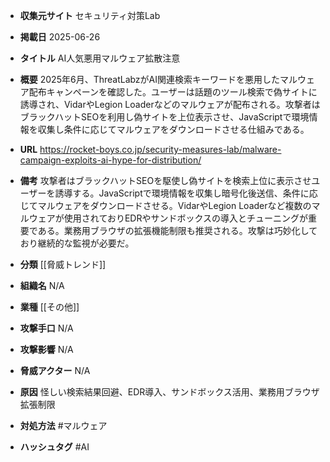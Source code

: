 - **収集元サイト**
セキュリティ対策Lab

- **掲載日**
2025-06-26

- **タイトル**
AI人気悪用マルウェア拡散注意

- **概要**
2025年6月、ThreatLabzがAI関連検索キーワードを悪用したマルウェア配布キャンペーンを確認した。ユーザーは話題のツール検索で偽サイトに誘導され、VidarやLegion Loaderなどのマルウェアが配布される。攻撃者はブラックハットSEOを利用し偽サイトを上位表示させ、JavaScriptで環境情報を収集し条件に応じてマルウェアをダウンロードさせる仕組みである。

- **URL**
https://rocket-boys.co.jp/security-measures-lab/malware-campaign-exploits-ai-hype-for-distribution/

- **備考**
攻撃者はブラックハットSEOを駆使し偽サイトを検索上位に表示させユーザーを誘導する。JavaScriptで環境情報を収集し暗号化後送信、条件に応じてマルウェアをダウンロードさせる。VidarやLegion Loaderなど複数のマルウェアが使用されておりEDRやサンドボックスの導入とチューニングが重要である。業務用ブラウザの拡張機能制限も推奨される。攻撃は巧妙化しており継続的な監視が必要だ。

- **分類**
[[脅威トレンド]]

- **組織名**
N/A

- **業種**
[[その他]]

- **攻撃手口**
N/A

- **攻撃影響**
N/A

- **脅威アクター**
N/A

- **原因**
怪しい検索結果回避、EDR導入、サンドボックス活用、業務用ブラウザ拡張制限

- **対処方法**
#マルウェア

- **ハッシュタグ**
#AI
